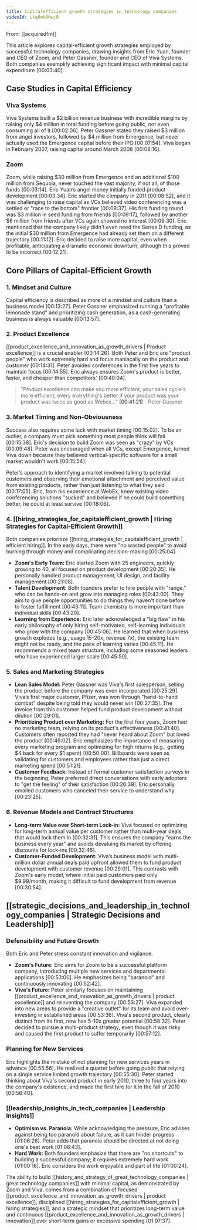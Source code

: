 ```yaml
---
title: Capitalefficient growth strategies in technology companies
videoId: Ltq0mk0Hwj0
---
```


From: [[acquiredfm]] <br/> 

This article explores capital-efficient growth strategies employed by successful technology companies, drawing insights from Eric Yuan, founder and CEO of Zoom, and Peter Gassner, founder and CEO of Viva Systems. Both companies exemplify achieving significant impact with minimal capital expenditure <a class="yt-timestamp" data-t="00:03:40">[00:03:40]</a>.

## Case Studies in Capital Efficiency

### Viva Systems
Viva Systems built a $2 billion revenue business with incredible margins by raising only $4 million in total funding before going public, not even consuming all of it <a class="yt-timestamp" data-t="00:02:06">[00:02:06]</a>. Peter Gassner stated they raised $3 million from angel investors, followed by $4 million from Emergence, but never actually used the Emergence capital before their IPO <a class="yt-timestamp" data-t="00:07:54">[00:07:54]</a>. Viva began in February 2007, raising capital around March 2008 <a class="yt-timestamp" data-t="00:08:16">[00:08:16]</a>.

### Zoom
Zoom, while raising $30 million from Emergence and an additional $100 million from Sequoia, never touched the vast majority, if not all, of those funds <a class="yt-timestamp" data-t="00:03:14">[00:03:14]</a>. Eric Yuan’s angel money initially funded product development <a class="yt-timestamp" data-t="00:03:34">[00:03:34]</a>. Eric started the company in 2011 <a class="yt-timestamp" data-t="00:08:52">[00:08:52]</a>, and it was challenging to raise capital as VCs believed video conferencing was a settled or "race to the bottom" frontier <a class="yt-timestamp" data-t="00:09:37">[00:09:37]</a>. His first funding round was $3 million in seed funding from friends <a class="yt-timestamp" data-t="00:09:17">[00:09:17]</a>, followed by another $6 million from friends after VCs again showed no interest <a class="yt-timestamp" data-t="00:09:30">[00:09:30]</a>. Eric mentioned that the company likely didn't even need the Series D funding, as the initial $30 million from Emergence had already set them on a different trajectory <a class="yt-timestamp" data-t="00:11:12">[00:11:12]</a>. Eric decided to raise more capital, even when profitable, anticipating a dramatic economic downturn, although this proved to be incorrect <a class="yt-timestamp" data-t="00:12:21">[00:12:21]</a>.

## Core Pillars of Capital-Efficient Growth

### 1. Mindset and Culture
Capital efficiency is described as more of a mindset and culture than a business model <a class="yt-timestamp" data-t="00:13:27">[00:13:27]</a>. Peter Gassner emphasized running a "profitable lemonade stand" and prioritizing cash generation, as a cash-generating business is always valuable <a class="yt-timestamp" data-t="00:13:57">[00:13:57]</a>.

### 2. Product Excellence
[[product_excellence_and_innovation_as_growth_drivers | Product excellence]] is a crucial enabler <a class="yt-timestamp" data-t="00:14:26">[00:14:26]</a>. Both Peter and Eric are "product people" who work extremely hard and focus maniacally on the product and customer <a class="yt-timestamp" data-t="00:14:31">[00:14:31]</a>. Peter avoided conferences in the first five years to maintain focus <a class="yt-timestamp" data-t="00:14:55">[00:14:55]</a>. Eric always ensures Zoom's product is better, faster, and cheaper than competitors' <a class="yt-timestamp" data-t="00:40:04">[00:40:04]</a>.

> "Product excellence can make you more efficient, your sales cycle's more efficient, every everything's better if your product was your product was twice as good as Webex..." <a class="yt-timestamp" data-t="00:41:21">[00:41:21]</a> - Peter Gassner

### 3. Market Timing and Non-Obviousness
Success also requires some luck with market timing <a class="yt-timestamp" data-t="00:15:02">[00:15:02]</a>. To be an outlier, a company must pick something most people think will fail <a class="yt-timestamp" data-t="00:15:38">[00:15:38]</a>. Eric's decision to build Zoom was seen as "crazy" by VCs <a class="yt-timestamp" data-t="00:09:48">[00:09:48]</a>. Peter was encouraged when all VCs, except Emergence, turned Viva down because they believed vertical-specific software for a small market wouldn't work <a class="yt-timestamp" data-t="00:15:54">[00:15:54]</a>.

Peter’s approach to identifying a market involved talking to potential customers and observing their emotional attachment and perceived value from existing products, rather than just listening to what they said <a class="yt-timestamp" data-t="00:17:05">[00:17:05]</a>. Eric, from his experience at WebEx, knew existing video conferencing solutions "sucked" and believed if he could build something better, he could at least survive <a class="yt-timestamp" data-t="00:18:06">[00:18:06]</a>.

### 4. [[hiring_strategies_for_capitalefficient_growth | Hiring Strategies for Capital-Efficient Growth]]
Both companies prioritize [[hiring_strategies_for_capitalefficient_growth | efficient hiring]]. In the early days, there were "no wasted people" to avoid burning through money and complicating decision-making <a class="yt-timestamp" data-t="00:25:04">[00:25:04]</a>.

*   **Zoom's Early Team:** Eric started Zoom with 25 engineers, quickly growing to 40, all focused on product development <a class="yt-timestamp" data-t="00:20:35">[00:20:35]</a>. He personally handled product management, UI design, and facility management <a class="yt-timestamp" data-t="00:21:08">[00:21:08]</a>.
*   **Talent Development:** Both founders prefer to hire people with "range," who can be hands-on and grow into managing roles <a class="yt-timestamp" data-t="00:43:00">[00:43:00]</a>. They aim to give people opportunities to do things they haven't done before to foster fulfillment <a class="yt-timestamp" data-t="00:43:11">[00:43:11]</a>. Team chemistry is more important than individual skills <a class="yt-timestamp" data-t="00:43:20">[00:43:20]</a>.
*   **Learning from Experience:** Eric later acknowledged a "big flaw" in his early philosophy of only hiring self-motivated, self-learning individuals who grow with the company <a class="yt-timestamp" data-t="00:45:06">[00:45:06]</a>. He learned that when business growth explodes (e.g., usage 15-20x, revenue 7x), the existing team might not be ready, and the pace of learning varies <a class="yt-timestamp" data-t="00:45:11">[00:45:11]</a>. He recommends a mixed team structure, including some seasoned leaders who have experienced larger scale <a class="yt-timestamp" data-t="00:45:50">[00:45:50]</a>.

### 5. Sales and Marketing Strategies
*   **Lean Sales Model:** Peter Gassner was Viva's first salesperson, selling the product before the company was even incorporated <a class="yt-timestamp" data-t="00:25:29">[00:25:29]</a>. Viva’s first major customer, Pfizer, was won through "hand-to-hand combat" despite being told they would never win <a class="yt-timestamp" data-t="00:27:35">[00:27:35]</a>. The invoice from this customer helped fund product development without dilution <a class="yt-timestamp" data-t="00:29:01">[00:29:01]</a>.
*   **Prioritizing Product over Marketing:** For the first four years, Zoom had no marketing team, relying on its product's effectiveness <a class="yt-timestamp" data-t="00:41:40">[00:41:40]</a>. Customers often reported they had "never heard about Zoom" but loved the product <a class="yt-timestamp" data-t="00:49:02">[00:49:02]</a>. Eric emphasizes the importance of measuring every marketing program and optimizing for high returns (e.g., getting $4 back for every $1 spent) <a class="yt-timestamp" data-t="00:50:00">[00:50:00]</a>. Billboards were seen as validating for customers and employees rather than just a direct marketing spend <a class="yt-timestamp" data-t="00:51:21">[00:51:21]</a>.
*   **Customer Feedback:** Instead of formal customer satisfaction surveys in the beginning, Peter preferred direct conversations with early adopters to "get the feeling" of their satisfaction <a class="yt-timestamp" data-t="00:26:39">[00:26:39]</a>. Eric personally emailed customers who canceled their service to understand why <a class="yt-timestamp" data-t="00:23:25">[00:23:25]</a>.

### 6. Revenue Models and Contract Structures
*   **Long-term Value over Short-term Lock-in:** Viva focused on optimizing for long-term annual value per customer rather than multi-year deals that would lock them in <a class="yt-timestamp" data-t="00:32:31">[00:32:31]</a>. This ensures the company "earns the business every year" and avoids devaluing its market by offering discounts for lock-ins <a class="yt-timestamp" data-t="00:32:46">[00:32:46]</a>.
*   **Customer-Funded Development:** Viva’s business model with multi-million dollar annual deals paid upfront allowed them to fund product development with customer revenue <a class="yt-timestamp" data-t="00:29:01">[00:29:01]</a>. This contrasts with Zoom's early model, where initial paid customers paid only $9.99/month, making it difficult to fund development from revenue <a class="yt-timestamp" data-t="00:30:54">[00:30:54]</a>.

## [[strategic_decisions_and_leadership_in_technology_companies | Strategic Decisions and Leadership]]

### Defensibility and Future Growth
Both Eric and Peter stress constant innovation and vigilance.
*   **Zoom's Future:** Eric aims for Zoom to be a successful platform company, introducing multiple new services and departmental applications <a class="yt-timestamp" data-t="00:53:00">[00:53:00]</a>. He emphasizes being "paranoid" and continuously innovating <a class="yt-timestamp" data-t="00:52:42">[00:52:42]</a>.
*   **Viva's Future:** Peter similarly focuses on maintaining [[product_excellence_and_innovation_as_growth_drivers | product excellence]] and reinventing the company <a class="yt-timestamp" data-t="00:53:27">[00:53:27]</a>. Viva expanded into new areas to provide a "creative outlet" for its team and avoid over-investing in established areas <a class="yt-timestamp" data-t="00:53:36">[00:53:36]</a>. Viva's second product, clearly distinct from its first, now has 5-10x greater potential <a class="yt-timestamp" data-t="00:58:32">[00:58:32]</a>. Peter decided to pursue a multi-product strategy, even though it was risky and caused the first product to suffer temporarily <a class="yt-timestamp" data-t="00:57:12">[00:57:12]</a>.

### Planning for New Services
Eric highlights the mistake of not planning for new services years in advance <a class="yt-timestamp" data-t="00:55:56">[00:55:56]</a>. He realized a quarter before going public that relying on a single service limited growth trajectory <a class="yt-timestamp" data-t="00:55:30">[00:55:30]</a>. Peter started thinking about Viva's second product in early 2010, three to four years into the company's existence, and made the first hire for it in the fall of 2010 <a class="yt-timestamp" data-t="00:56:40">[00:56:40]</a>.

### [[leadership_insights_in_tech_companies | Leadership Insights]]
*   **Optimism vs. Paranoia:** While acknowledging the pressure, Eric advises against being too paranoid about failure, as it can hinder progress <a class="yt-timestamp" data-t="01:06:26">[01:06:26]</a>. Peter adds that paranoia should be directed at not doing one's best work <a class="yt-timestamp" data-t="01:06:43">[01:06:43]</a>.
*   **Hard Work:** Both founders emphasize that there are "no shortcuts" to building a successful company; it requires extremely hard work <a class="yt-timestamp" data-t="01:00:16">[01:00:16]</a>. Eric considers the work enjoyable and part of life <a class="yt-timestamp" data-t="01:00:24">[01:00:24]</a>.

The ability to build [[history_and_strategy_of_great_technology_companies | great technology companies]] with minimal capital, as demonstrated by Zoom and Viva, comes from a combination of focused [[product_excellence_and_innovation_as_growth_drivers | product excellence]], disciplined [[hiring_strategies_for_capitalefficient_growth | hiring strategies]], and a strategic mindset that prioritizes long-term value and continuous [[product_excellence_and_innovation_as_growth_drivers | innovation]] over short-term gains or excessive spending <a class="yt-timestamp" data-t="01:07:37">[01:07:37]</a>.